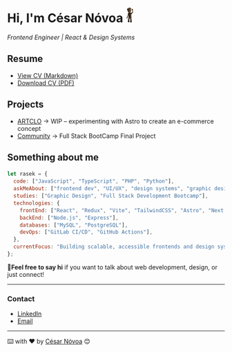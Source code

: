 # **Hi, I'm César Nóvoa** <img src='img/hi.gif' width='20'>

_Frontend Engineer | React & Design Systems_

<!--
[![Linkedin](https://img.shields.io/badge/-Linkedin-blue?style=flat-square&logo=Linkedin&logoColor=white)](https://www.linkedin.com/in/cesar-novoa/)
[![Portfolio](https://img.shields.io/badge/-Portfolio-black?style=flat-square&logo=vercel&logoColor=white)](https://cesar-novoa.github.io)

--- -->

## Resume

- [View CV (Markdown)](./docs/cv.md)
- <a href="https://github.com/cesar-novoa/cesar-novoa/raw/main/docs/cv.pdf?raw=true" target="_blank">Download CV (PDF)</a>


## Projects

- [ARTCLO](https://github.com/cesar-novoa/ARTCLO) -> WIP – experimenting with Astro to create an e-commerce concept
- [Community](https://github.com/cesar-novoa/Community) -> Full Stack BootCamp Final Project

<!-- [My Web](https://cesar-novoa.github.io) -> Portfolio Web -->

## Something about me

```js
let rasek = {
  code: ["JavaScript", "TypeScript", "PHP", "Python"],
  askMeAbout: ["frontend dev", "UI/UX", "design systems", "graphic design"],
  studies: ["Graphic Design", "Full Stack Development Bootcamp"],
  technologies: {
    frontEnd: ["React", "Redux", "Vite", "TailwindCSS", "Astro", "Next.js"],
    backEnd: ["Node.js", "Express"],
    databases: ["MySQL", "PostgreSQL"],
    devOps: ["GitLab CI/CD", "GitHub Actions"],
  },
  currentFocus: "Building scalable, accessible frontends and design systems",
};
```

💬**Feel free to say hi** if you want to talk about web development, design, or just connect!

---

### Contact

- [LinkedIn](https://linkedin.com/in/cesar-novoa)
- [Email](mailto:novoafernandezcesar@gmail.com)

---

⌨️ with ❤️ by [César Nóvoa](https://github.com/cesar-novoa) 😊
